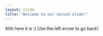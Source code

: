 ```yaml
---
layout: slide
title: "Welcome to our second slide!"
---
```

Ahh here it is :)
Use the left arrow to go back!
